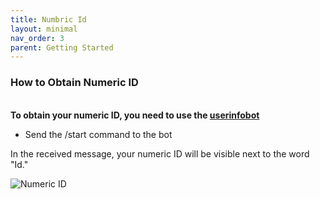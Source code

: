 ```yaml
---
title: Numbric Id
layout: minimal
nav_order: 3
parent: Getting Started
---
```


<head>
    <meta charset="utf-8">
    <link rel="stylesheet" href="https://b3h1z.github.io/HidyBot-Docs/assets/css/en-style.css">
    <link rel="icon" href="https://b3h1z.github.io/HidyBot-Docs/favicon.ico" type="image/x-icon">
</head>
<div>
<h3>How to Obtain Numeric ID</h3>
<br>
<b>To obtain your numeric ID, you need to use the <a href="https://t.me/userinfobot" >userinfobot</a></b>
<ul>
    <li>Send the /start command to the bot</li>
</ul>
<p>In the received message, your numeric ID will be visible next to the word "Id."</p>
<img src="https://b3h1z.github.io/HidyBot-Docs/assets/images/installation/installation-number-id-1.png" alt="Numeric ID" class="centered">
</div>